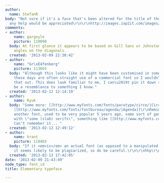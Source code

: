 ```yaml
---
author:
  name: StefanR
body: "Not sure if it's a face that's been altered for the title of the show, but
  any help would be appreciated\r\n\r\nhttp://images.zap2it.com/images/tv-EP01568604/elementary-10.jpg"
comments:
- author:
    name: gargoyle
    picture: 110090
  body: At first glance it appears to be based on Gill Sans or Johnston, with steeper
    angles on the diagonals.
  created: '2013-02-09 22:38:42'
- author:
    name: "Gr\xE4fenberg"
    picture: 113665
  body: "Although this looks like it might have been customised in some details titles
    these days are often straight use of a commercial font so I wouldn\u2019t rule
    that out. This does look familiar to me, I can\u2019t pin it down so it may just
    be a resemblance to something I know."
  created: '2013-02-12 12:14:19'
- author:
    name: Ryuk
  body: "Some more: [[http://www.myfonts.com/fonts/paratype/circe/|Circe]], [[http://www.myfonts.com/fonts/insigne/steagal/|Steagal]],
    [[http://www.myfonts.com/fonts/fontbureau/agenda/|Agenda]]\r\nReminds me also
    another font, used to be very popular 5 years ago, some sort of geometric sans
    with \"some (slab) serifs\", something like [[http://www.myfonts.com/fonts/typeassociates/empirical/|Empirical]]...
    Can't remember it... "
  created: '2013-02-12 12:49:12'
- author:
    name: hrant
    picture: 110403
  body: "If it <em>is</em> an actual font (as opposed to a manipulated rendering)
    it seems likely to be plagiarized, so do be careful.\r\n\r\nhhp\r\n"
  created: '2013-02-12 17:42:05'
date: '2013-02-09 21:43:49'
node_type: font_id
title: Elementary typeface

---
```

